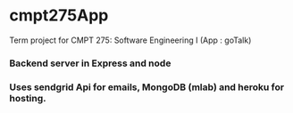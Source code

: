 # cmpt275App
Term project for CMPT 275: Software Engineering I (App : goTalk) 


### Backend server in Express and node
### Uses sendgrid Api for emails, MongoDB (mlab) and heroku for hosting.
